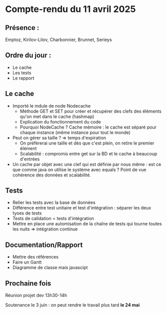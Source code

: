 # Compte-rendu du 11 avril 2025 

## Présence :
 Emptoz, Kirilov-Lilov, Charbonnier, Brunnet, Serieys

 ## Ordre du jour : 

- Le cache 
- Les tests
- Le rapport 

## Le cache 

- Importé le mdule de node Nodecache 
    - Méthode GET et SET pour créer et récupérer des clefs des éléments qu'on met dans le cache (hashmap)
    - Explication du fonctionnement du code
    - Pourquoi NodeCache ? Cache mémoire : le cache est séparé pour chaque instance (même instance pour tout le monde)
- Peut on gérer sa taille ? => temps d'expiration
    - On préfèrerai une taille et dès que c'est plein, on retire le premier élément
    - Scalabilité : compromis entre get sur la BD et le cache à beaucoup d'entrées
- Un cache par objet avec une clef qui est définie par nous même : est ce que comme java on utilise le système avec equals ? Point de vue cohérence des données et scalabilité. 

##  Tests 

- Relier les tests avec la base de données 
- Différence entre test unitaire et test d'intégration : séparer les deux tyoes de tests
- Tests de calidation = tests d'intégration 
- Mettre en place une automisation de la chaîne de tests qui tourne toutes les nuits => intégration continue

## Documentation/Rapport

- Mettre des références
- Faire un Gantt
- Diagramme de classe mais javascipt 

## Prochaine fois 

Réunion projet dev 13h30-14h  

 Soutenance le 3 juin : on peut rendre le travail plus tard **le 24 mai**





